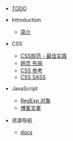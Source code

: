 * [TODO](todo.md)

* Introduction
    * [简介](README.md)

* CSS
    * [CSS规范 - 最佳实践](css-practice.md)
    * [网页 布局](css-layout.md)
    * [CSS 参考](css-reference.md)
    * [CSS SASS](css-sass.md)

* JavaScript
    * [RegExp 对象](js-regexp.md)
    * [博客文章](js-blog.md)

* 资源导航
    * [docs](docs.md)